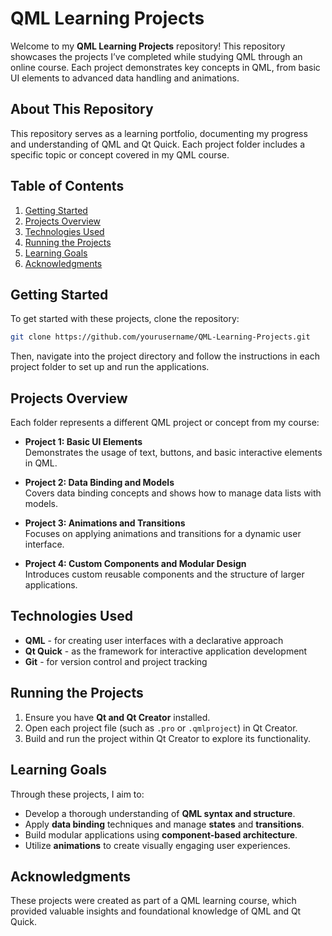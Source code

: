 
# QML Learning Projects

Welcome to my **QML Learning Projects** repository! This repository showcases the projects I’ve completed while studying QML through an online course. Each project demonstrates key concepts in QML, from basic UI elements to advanced data handling and animations.

## About This Repository

This repository serves as a learning portfolio, documenting my progress and understanding of QML and Qt Quick. Each project folder includes a specific topic or concept covered in my QML course.

## Table of Contents

1. [Getting Started](#getting-started)
2. [Projects Overview](#projects-overview)
3. [Technologies Used](#technologies-used)
4. [Running the Projects](#running-the-projects)
5. [Learning Goals](#learning-goals)
6. [Acknowledgments](#acknowledgments)

## Getting Started

To get started with these projects, clone the repository:

```bash
git clone https://github.com/yourusername/QML-Learning-Projects.git
```

Then, navigate into the project directory and follow the instructions in each project folder to set up and run the applications.

## Projects Overview

Each folder represents a different QML project or concept from my course:

- **Project 1: Basic UI Elements**  
  Demonstrates the usage of text, buttons, and basic interactive elements in QML.

- **Project 2: Data Binding and Models**  
  Covers data binding concepts and shows how to manage data lists with models.

- **Project 3: Animations and Transitions**  
  Focuses on applying animations and transitions for a dynamic user interface.

- **Project 4: Custom Components and Modular Design**  
  Introduces custom reusable components and the structure of larger applications.

## Technologies Used

- **QML** - for creating user interfaces with a declarative approach
- **Qt Quick** - as the framework for interactive application development
- **Git** - for version control and project tracking

## Running the Projects

1. Ensure you have **Qt and Qt Creator** installed.
2. Open each project file (such as `.pro` or `.qmlproject`) in Qt Creator.
3. Build and run the project within Qt Creator to explore its functionality.

## Learning Goals

Through these projects, I aim to:

- Develop a thorough understanding of **QML syntax and structure**.
- Apply **data binding** techniques and manage **states** and **transitions**.
- Build modular applications using **component-based architecture**.
- Utilize **animations** to create visually engaging user experiences.

## Acknowledgments

These projects were created as part of a QML learning course, which provided valuable insights and foundational knowledge of QML and Qt Quick.
